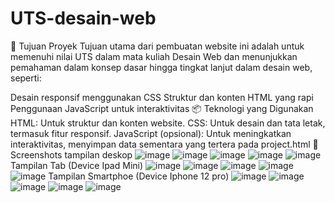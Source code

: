 # UTS-desain-web
🎯 Tujuan Proyek
Tujuan utama dari pembuatan website ini adalah untuk memenuhi nilai UTS dalam mata kuliah Desain Web dan menunjukkan pemahaman dalam konsep dasar hingga tingkat lanjut dalam desain web, seperti:

Desain responsif menggunakan CSS
Struktur dan konten HTML yang rapi
Penggunaan JavaScript untuk interaktivitas
📦 Teknologi yang Digunakan
HTML: Untuk struktur dan konten website.
CSS: Untuk desain dan tata letak, termasuk fitur responsif.
JavaScript (opsional): Untuk meningkatkan interaktivitas, menyimpan data sementara yang tertera pada project.html
📸 Screenshots
tampilan deskop
![image](https://github.com/user-attachments/assets/8a92c1db-d020-48c4-8321-bdf37e2e785a)
![image](https://github.com/user-attachments/assets/1c4a442f-adaf-4d51-95cc-94133036ad1b)
![image](https://github.com/user-attachments/assets/d8a0d191-9a83-44ee-bbf8-f0c980d928c6)
![image](https://github.com/user-attachments/assets/9bd5c8d8-9748-468a-9a9e-26aea8ac8f33)
![image](https://github.com/user-attachments/assets/63ff5a01-26b5-4d31-84f5-65efba9a6082)
Tampilan Tab (Device Ipad Mini)
![image](https://github.com/user-attachments/assets/85aec4a6-9efb-4d3b-9a27-cc8b79ce91ff)
![image](https://github.com/user-attachments/assets/58cf9694-b0ae-4452-ae45-48a2c94fd592)
![image](https://github.com/user-attachments/assets/8809a534-46a2-4426-b7fc-34b6a3e04dc6)
![image](https://github.com/user-attachments/assets/b101bc7d-064c-4a8a-b4c4-bd1a7ecb86fa)
![image](https://github.com/user-attachments/assets/07e8123f-d140-4ed2-b654-3b7e66c590ca)
Tampilan Smartphoe (Device Iphone 12 pro)
![image](https://github.com/user-attachments/assets/e5b62e0c-c5f3-4bed-a05e-8b21b23be6ac)
![image](https://github.com/user-attachments/assets/d7ee1ad3-776d-4e27-8c3c-3aceb84dcd6a)
![image](https://github.com/user-attachments/assets/4d131520-7660-4857-baeb-e83e3de74bf6)
![image](https://github.com/user-attachments/assets/a8ea65ea-0b1c-408d-a48a-ce76252fdf1e)
![image](https://github.com/user-attachments/assets/900589ce-82fd-4415-896a-bf1cf30b82db)

















